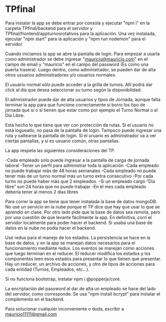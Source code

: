 # TPfinal
Para instalar la app se debe entrar por consola y ejecutar "npm i" en la carpeta TPfinal/backend para el servidor y TPfinal/frontend/appturnosrotativos para la aplicación.
Una vez instalada, ejecutar "npm start" para la aplicación y "npm run nodemon" para el servidor.

Cuando iniciamos la app se abre la pantalla de login. Para empezar a usarla como administrador se debe ingresar "mauricio@mauricio.com" en el campo de email y "mauricio" en el campo del password (Es como una puerta trasera). Luego dentro, como administrador, se pueden dar de alta otros usuarios administradores y/o usuarios normales.

El usuario normal sólo puede acceder a la grilla de turnos. Allí podrá dar click al día que desea seleccionar su turno según la disponibilidad.

El admnistrador puede dar de alta usuarios y tipos de Jornada, aunque falta terminar la app para que funcione correctamente si borro los tipo de jornada que sí o sí tienen que estar como por ejemplo el Turno Normal o el Día Libre.

Está hecho lo que tiene que ver con protección de rutas. Si el usuario no está logueado, no pasa de la pantalla de login. Tampoco puede ingresar una ruta y saltearse la pantalla de login. Si el uruario es administrador va a ver ciertas pantallas, y si es usuario común, otras pantallas.

La app respeta las siguientes consideraciones del TP.

-Cada empleado solo puede ingresar a la pantalla de carga de jornada laboral
-Tener un perfil para administrar toda la aplicación
-Cada empleado no puede trabajar más de 48 horas semanales
-Cada empleado no puede tener más de un turno normal más un turno extra consecutivo
-Por cada turno no puede haber más que 2 empleados.
-Si un empleado cargó “Dia libre” son 24 horas que no puede trabajar
-En el mes cada empleado debería tener al menos 2 días libres

Para correr la app se tiene que tener instalada la base de datos mongoDB. No usé un servicio en la nube porque el TP dice que hay que usar lo que se aprendió en clase. Por otro lado pide que la base de datos sea remota, pero por una cuestión de que levante fácilmente la app. En definitiva, corrí el servidor localmente para poder hacer el backend. Si usaba una base de datos en la nube no podía hacer el backend.

Usé redux para el manejo de los estados. La persistencia se hace en la base de datos, y en la app se manejan datos necesarios para el funcionamiento mediante redux. Los eventos se manejan como acciones que luego terminan en el reducer. El reducer modifica los estados y los componentes leen esos estados para presentar lo que tienen que presentar. Hay un reducer, un archivo de acciones, y otro de tipos de acciones para cada entidad (Turnos, Empleados, etc...).

Si no funciona bootstrap, instalar npm i @popperjs/core.

La encriptación del password al dar de alta un empleado se hace del lado del servidor, como corresponde.
Se usa "npm install bcrypt" para instalar el complemento en el backend.

Para solucionar cualquier inconveniente o duda, escribir a mauricio11111@gmail.com





